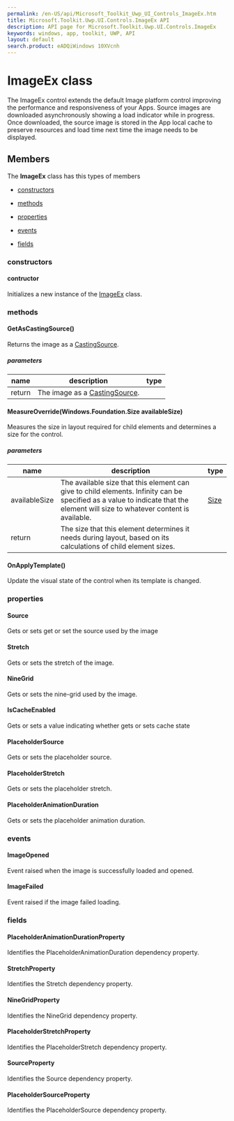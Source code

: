 ```yaml
---
permalink: /en-US/api/Microsoft_Toolkit_Uwp_UI_Controls_ImageEx.htm
title: Microsoft.Toolkit.Uwp.UI.Controls.ImageEx API 
description: API page for Microsoft.Toolkit.Uwp.UI.Controls.ImageEx
keywords: windows, app, toolkit, UWP, API
layout: default
search.product: eADQiWindows 10XVcnh
---
```



# ImageEx class

The ImageEx control extends the default Image platform control improving the performance and responsiveness of your Apps. Source images are downloaded asynchronously showing a load indicator while in progress. Once downloaded, the source image is stored in the App local cache to preserve resources and load time next time the image needs to be displayed.

## Members

The **ImageEx** class has this types of members

* [constructors](#constructors)

* [methods](#methods)

* [properties](#properties)

* [events](#events)

* [fields](#fields)

### constructors

#### contructor

Initializes a new instance of the [ImageEx](Microsoft_Toolkit_Uwp_UI_Controls_ImageEx.htm) class.

### methods

#### GetAsCastingSource()

Returns the image as a [CastingSource](https://msdn.microsoft.com/library/windows/apps/Windows.Media.Casting.CastingSource).

##### parameters



| name | description | type || --- | --- | --- || return |The image as a [CastingSource](https://msdn.microsoft.com/library/windows/apps/Windows.Media.Casting.CastingSource). |
#### MeasureOverride(Windows.Foundation.Size availableSize)

Measures the size in layout required for child elements and determines a size for the control.

##### parameters



| name | description | type || --- | --- | --- || availableSize | The available size that this element can give to child elements. Infinity can be specified as a value to indicate that the element will size to whatever content is available. | [Size](https://msdn.microsoft.com/library/windows/apps/Windows.Foundation.Size) || return |The size that this element determines it needs during layout, based on its calculations of child element sizes. |
#### OnApplyTemplate()

Update the visual state of the control when its template is changed.

### properties

#### Source

Gets or sets get or set the source used by the image

#### Stretch

Gets or sets the stretch of the image.

#### NineGrid

Gets or sets the nine-grid used by the image.

#### IsCacheEnabled

Gets or sets a value indicating whether gets or sets cache state

#### PlaceholderSource

Gets or sets the placeholder source.

#### PlaceholderStretch

Gets or sets the placeholder stretch.

#### PlaceholderAnimationDuration

Gets or sets the placeholder animation duration.

### events

#### ImageOpened

Event raised when the image is successfully loaded and opened.

#### ImageFailed

Event raised if the image failed loading.

### fields

#### PlaceholderAnimationDurationProperty

Identifies the PlaceholderAnimationDuration dependency property.

#### StretchProperty

Identifies the Stretch dependency property.

#### NineGridProperty

Identifies the NineGrid dependency property.

#### PlaceholderStretchProperty

Identifies the PlaceholderStretch dependency property.

#### SourceProperty

Identifies the Source dependency property.

#### PlaceholderSourceProperty

Identifies the PlaceholderSource dependency property.
